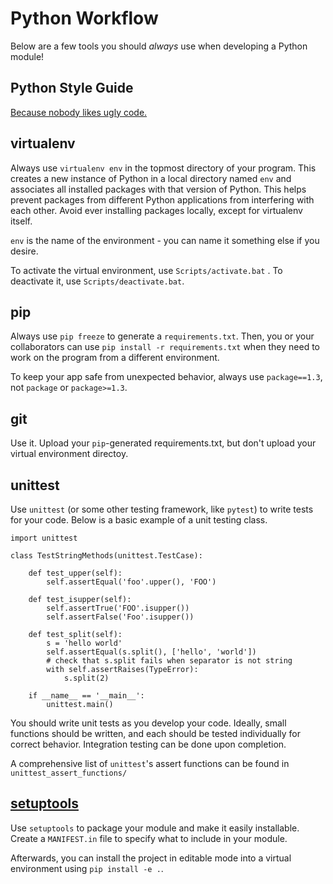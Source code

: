 # Python Workflow

Below are a few tools you should *always* use when developing a Python module!

## Python Style Guide

[Because nobody likes ugly code.](https://github.com/google/styleguide/blob/gh-pages/pyguide.md)

## virtualenv

Always use `virtualenv env` in the topmost directory of your program. This creates a new instance of Python in a local directory named `env` and associates all installed packages with that version of Python. This helps prevent packages from different Python applications from interfering with each other. Avoid ever installing packages locally, except for virtualenv itself.

`env` is the name of the environment - you can name it something else if you desire.

To activate the virtual environment, use `Scripts/activate.bat` . To deactivate it, use `Scripts/deactivate.bat`.

## pip

Always use `pip freeze` to generate a `requirements.txt`. Then, you or your collaborators can use `pip install -r requirements.txt` when they need to work on the program from a different environment.

To keep your app safe from unexpected behavior, always use `package==1.3`, not `package` or `package>=1.3`.

## git

Use it. Upload your `pip`-generated requirements.txt, but don't upload your virtual environment directoy.

## unittest

Use `unittest` (or some other testing framework, like `pytest`) to write tests for your code. Below is a basic example of a unit testing class.

    import unittest

    class TestStringMethods(unittest.TestCase):

        def test_upper(self):
            self.assertEqual('foo'.upper(), 'FOO')

        def test_isupper(self):
            self.assertTrue('FOO'.isupper())
            self.assertFalse('Foo'.isupper())

        def test_split(self):
            s = 'hello world'
            self.assertEqual(s.split(), ['hello', 'world'])
            # check that s.split fails when separator is not string
            with self.assertRaises(TypeError):
                s.split(2)

        if __name__ == '__main__':
            unittest.main()

You should write unit tests as you develop your code. Ideally, small functions should be written, and each should be tested individually for correct behavior. Integration testing can be done upon completion.

A comprehensive list of `unittest`'s assert functions can be found in `unittest_assert_functions/`

## [setuptools](https://github.com/kennethreitz/setup.py)

Use `setuptools` to package your module and make it easily installable. Create a `MANIFEST.in` file to specify what to include in your module.

Afterwards, you can install the project in editable mode into a virtual environment using `pip install -e .`.
